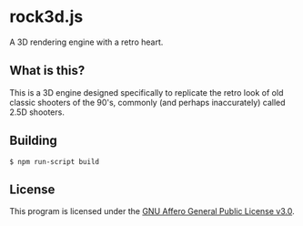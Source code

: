 rock3d.js
=========
A 3D rendering engine with a retro heart.

What is this?
-------------
This is a 3D engine designed specifically to replicate the retro look of old
classic shooters of the 90's, commonly (and perhaps inaccurately) called 2.5D
shooters.

Building
--------
```
$ npm run-script build
```

License
-------
This program is licensed under the [GNU Affero General Public License v3.0][1].

[1]: https://www.gnu.org/licenses/agpl-3.0.en.html

